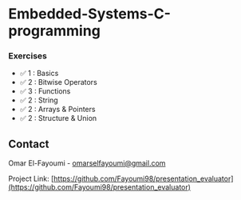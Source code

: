 # Embedded-Systems-C-programming


### Exercises
* ✅ 1 : Basics
* ✅ 2 : Bitwise Operators
* ✅ 3 : Functions
* ✅ 2 : String
* ✅ 2 : Arrays & Pointers
* ✅ 2 : Structure & Union




<!-- CONTACT -->
## Contact

Omar El-Fayoumi - omarselfayoumi@gmail.com

Project Link: [https://github.com/Fayoumi98/presentation_evaluator](https://github.com/Fayoumi98/presentation_evaluator)
